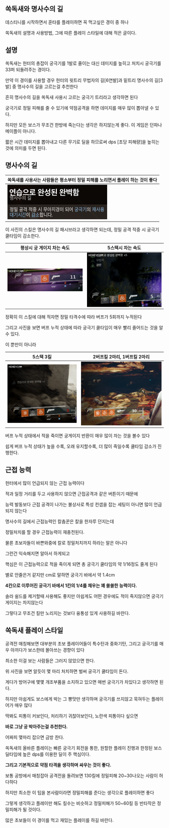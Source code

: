 ## 쏙독새와 명사수의 길

데스티니를 시작하면서 훈타를 플레이하면 꼭 먹고싶은 경이 중 하나

쏙독새의 설명과 사용방법, 그에 따른 플레이 스타일에 대해 적은 글이다.


## 설명

쏙독새는 헌터의 총잡이 궁극기를 1발로 줄이는 대신 데미지를 높히고 처치시 궁극기를 33퍼 되돌려주는 경이다.

만약 이 경이를 사용할 경우 헌터의 윗트리 무법자의 길[6연발]과 밑트리 명사수의 길[3발] 중 명사수의 길을 고르는걸 추천한다

흔히 명사수의 길을 쏙독새 사용시 고르는 궁극기 트리라고 생각하면 된다

궁극기로 정밀 피해를 줄 수 있기에 약점공격을 하면 데미지를 매우 많이 뽑아낼 수 있다.


하지만 모든 보스가 무조건 한방에 죽는다는 생각은 하지않는게 좋다. 이 게임은 던파나 메이플이 아니다.

짧은 시간 데미지를 뽑아내고 다른 무기로 딜을 하므로써 dps [초당 피해량]을 높히는 것에 의미를 두면 된다.




## 명사수의 길

|쏙독새를 사용사는 사람들은 평소부터 정밀 피해를 노리면서 플레이 하는 것이 좋다|
|:----------|
|![](NIGHTHAWK/1.png)|

이 사진의 스킬은 명사수의 길 패시브라고 생각하면 되는데, 정밀 공격 적중 시 궁극기 쿨타임이 감소한다.




| **평상시 궁 게이지 차는 속도** | **5스택시 차는 속도** |
|:----------:|:-------------:|
| ![](NIGHTHAWK/nomal.gif) | ![](NIGHTHAWK/5stack.gif) |


정확히 이 스킬에 대해 적자면 정밀 타격수에 따라 버프가 5회까지 누적된다

그리고 사진을 보면 버프 누적 상태에 따라 궁극기 쿨타임이 매우 빨리 줄어드는 것을 알 수 있다.

이 뿐만이 아니라



| **5스택 3킬** | **2버프킬 2마리, 1버프킬 2마리** |
|:----------:|:-------------:|
| ![](NIGHTHAWK/5stackkill.gif) | ![](NIGHTHAWK/2stack2kill.gif) |



버프 누적 상태에서 적을 죽이면 궁게이지 반환이 매우 많이 차는 것을 볼수 있다

쉽게 버프 누적 상태가 높을 수록, 오래 유지할수록, 더 많이 죽일수록  쿨타임 감소가 진행한다.


## 근접 능력

헌터에서 많이 언급되지 않는 근접 능력이다

적과 일정 거리를 두고 사용하지 않으면 근접공격과 같은 버튼이기 때문에

능력 발동보다 근접 공격이 나가는 불상사로 특성 컨샙을 잡는 세팅이 아니면 많이 언급되지 않는다



명사수의 길에서 근접능력인 칼춤꾼은 칼을 한자루 던지는데

정밀처치를 할 경우 근접능력이 재충전된다. 

물론 초보자들이 바쁜와중에 칼로 정밀처치까지 하라는 말은 아니다

그런건 익숙해지면 알아서 하게되고

핵심은 이 근접능력으로 적을 죽이게 되면 총 궁극기 쿨타임의 약 1/16정도 줄게 된다

별로 안줄은거 같지만 cm로 말하면 궁극기 바에서 약 1.4cm

**4칸으로 이루어진 궁극기 바에서 1칸의 1/4를 채우는 꽤 쏠쏠한 능력이다.**

솔라 쉴드를 제거할때 사용해도 좋지만 아쉽게도 어떤 경우에도 적이 죽지않으면 궁극기 게이지는 차지않는다

그렇다고 무조건 킬만 노리지는 것보다 융통성 있게 사용하길 바란다.



## 쏙독새 플레이 스타일

공격전 매칭해보면 대부분의 초보 플레이어들이 특수탄과 중화기탄, 그리고 궁극기를 매우 아끼다가 보스한테 몰아쓰는 경향이 있다 

최소한 이걸 보는 사람들은 그러지 않았으면 한다.

위 사진을 보면 알듯이 몇 마리 처치하면 벌써 궁극기 쿨타임이 돈다.

게다가 방어구에 몇몇 개조부품을 소지하고 있으면 매번 궁극기가 차있다고 생각하면 된다.

하지만 아쉽게도 보스에게 박는 그 뽕맛만 생각하며 궁극기를 쓰지않고 묵혀두는 플레이어가 매우 많다



딱봐도 피통이 커보인다, 처리하기 귀찮아보인다, 노란색 피통이다 싶으면

**바로 그냥 궁 박아주는걸 추천한다.**

어짜피 몇마리 잡으면 금방 찬다. 

쏙독새의 올바른 플레이는 빠른 궁극기 회전을 통한, 원할한 플레이 진행과 한정된 보스 딜타임에 높은 dps를 이용한 딜이 주 핵심이다. 



**그리고 기본적으로 약점 타격을 생각하며 싸우는 것이 좋다.**

보통 공방에서 매칭잡아 공격전을 돌려보면 130킬에 정밀피해 20~30나오는 사람이 허다하다

하지만 최소한 이 팁을 본사람이라면 정밀피해를 준다는 생각으로 플레이하면 좋다

그렇게 생각하고 플레이만 해도 킬수는 비슷하고 정밀피해가 50~60킬 등 반타작은 정밀피해가 될 것이다.


많은 초보들이 이 경이를 먹고 재밌는 플레이를 하길 바란다. 
 


